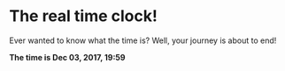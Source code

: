 # The real time clock!

Ever wanted to know what the time is? Well, your journey is about to end!

**The time is Dec 03, 2017, 19:59**